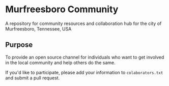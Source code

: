 # Murfreesboro Community
A repository for community resources and collaboration hub for the city of Murfreesboro, Tennessee, USA

## Purpose
To provide an open source channel for individuals who want to get involved in the local community and help
others do the same.

If you'd like to participate, please add your information to `colaborators.txt` and submit a pull request.
